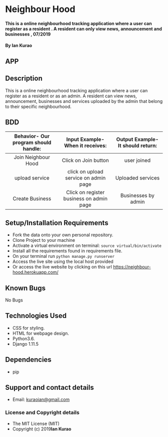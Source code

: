 # Neighbour Hood
#### This is a online neighbourhood tracking application where a user can register as a resident . A resident can only view news, announcement and businesses  , 07/2019

#### By **Ian Kurao**
## APP

## Description
This is a online neighbourhood tracking application where a user can register as a resident or as an admin. A resident can  view news, announcement, businesses and services uploaded by the admin that belong to their specific neighbourhood.

## BDD
| Behavior- Our program should handle: | Input Example- When it receives: | Output Example- It should return: |
| :-------------: | :-------------: | :-------------: |
| Join Neighbour Hood | Click on Join button  | user joined |
| upload service | click on upload service on admin page | Uploaded services |
| Create Business| Click on register business on admin page | Businesses by admin |

## Setup/Installation Requirements
* Fork the data onto your own personal repository.
* Clone Project to your machine
* Activate a virtual environment on terminal: `source virtual/bin/activate`
* Install all the requirements found in requirements file.
* On your terminal run `python manage.py runserver`
* Access the live site using the local host provided
* Or access the live website by clicking on this url https://neighbour-hood.herokuapp.com/

## Known Bugs
No Bugs

## Technologies Used
* CSS for styling.
* HTML for webpage design.
* Python3.6.
* Django 1.11.5

## Dependencies
* pip

## Support and contact details
* Email: kuraoian@gmail.com

### License and Copyright details
* The MIT License (MIT)
* Copyright (c) 2019**Ian Kurao**
